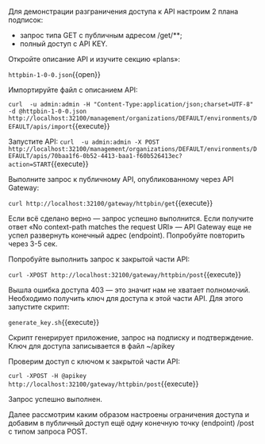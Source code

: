 Для демонстрации разграничения доступа к API настроим 2 плана подписок:
* запрос типа GET c публичным адресом /get/**;
* полный доступ с API KEY.

Откройте описание API и изучите секцию «plans»:

`httpbin-1-0-0.json`{{open}}

Импортируйте файл с описанием API:

`curl  -u admin:admin -H "Content-Type:application/json;charset=UTF-8" -d @httpbin-1-0-0.json    http://localhost:32100/management/organizations/DEFAULT/environments/DEFAULT/apis/import`{{execute}}

Запустите API:
`curl  -u admin:admin -X POST http://localhost:32100/management/organizations/DEFAULT/environments/DEFAULT/apis/70baa1f6-0b52-4413-baa1-f60b526413ec?action=START`{{execute}}

Выполните запрос к публичному API, опубликованному через API Gateway:

`curl http://localhost:32100/gateway/httpbin/get`{{execute}}

Если всё сделано верно — запрос успешно выполнится. Если получите ответ «No context-path matches the request URI» — API Gateway еще не успел развернуть конечный адрес (endpoint). Попробуйте повторить через 3-5 сек.

Попробуйте выполнить запрос к закрытой части API:

`curl -XPOST http://localhost:32100/gateway/httpbin/post`{{execute}}

Вышла ошибка доступа 403 — это значит нам не хватает полномочий. Необходимо получить ключ для доступа к этой части API. Для этого запустите скрипт:

`generate_key.sh`{{execute}}

Скрипт генерирует приложение, запрос на подписку и подтверждение. Ключ для доступа записывается в файл ~/apikey

Проверим доступ с ключом к закрытой части API:

`curl -XPOST -H @apikey http://localhost:32100/gateway/httpbin/post`{{execute}}

Запрос успешно выполнен.

Далее рассмотрим каким образом настроены ограничения доступа и добавим в публичный доступ ещё одну конечную точку (endpoint) /post c типом запроса POST.